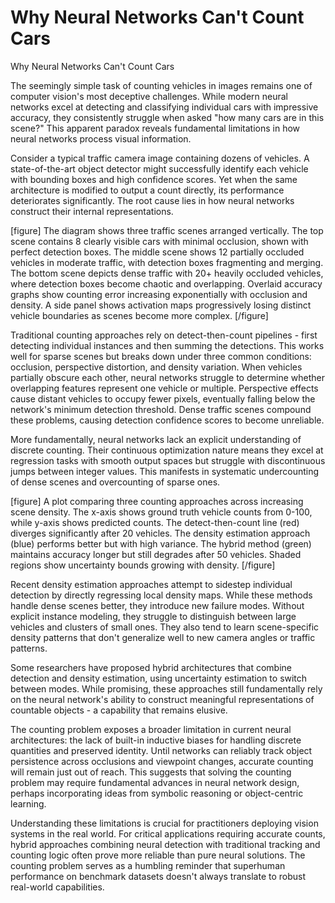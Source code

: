 # Why Neural Networks Can't Count Cars

Why Neural Networks Can't Count Cars

The seemingly simple task of counting vehicles in images remains one of computer vision's most deceptive challenges. While modern neural networks excel at detecting and classifying individual cars with impressive accuracy, they consistently struggle when asked "how many cars are in this scene?" This apparent paradox reveals fundamental limitations in how neural networks process visual information.

Consider a typical traffic camera image containing dozens of vehicles. A state-of-the-art object detector might successfully identify each vehicle with bounding boxes and high confidence scores. Yet when the same architecture is modified to output a count directly, its performance deteriorates significantly. The root cause lies in how neural networks construct their internal representations.

[figure]
The diagram shows three traffic scenes arranged vertically. The top scene contains 8 clearly visible cars with minimal occlusion, shown with perfect detection boxes. The middle scene shows 12 partially occluded vehicles in moderate traffic, with detection boxes fragmenting and merging. The bottom scene depicts dense traffic with 20+ heavily occluded vehicles, where detection boxes become chaotic and overlapping. Overlaid accuracy graphs show counting error increasing exponentially with occlusion and density. A side panel shows activation maps progressively losing distinct vehicle boundaries as scenes become more complex.
[/figure]

Traditional counting approaches rely on detect-then-count pipelines - first detecting individual instances and then summing the detections. This works well for sparse scenes but breaks down under three common conditions: occlusion, perspective distortion, and density variation. When vehicles partially obscure each other, neural networks struggle to determine whether overlapping features represent one vehicle or multiple. Perspective effects cause distant vehicles to occupy fewer pixels, eventually falling below the network's minimum detection threshold. Dense traffic scenes compound these problems, causing detection confidence scores to become unreliable.

More fundamentally, neural networks lack an explicit understanding of discrete counting. Their continuous optimization nature means they excel at regression tasks with smooth output spaces but struggle with discontinuous jumps between integer values. This manifests in systematic undercounting of dense scenes and overcounting of sparse ones.

[figure]
A plot comparing three counting approaches across increasing scene density. The x-axis shows ground truth vehicle counts from 0-100, while y-axis shows predicted counts. The detect-then-count line (red) diverges significantly after 20 vehicles. The density estimation approach (blue) performs better but with high variance. The hybrid method (green) maintains accuracy longer but still degrades after 50 vehicles. Shaded regions show uncertainty bounds growing with density.
[/figure]

Recent density estimation approaches attempt to sidestep individual detection by directly regressing local density maps. While these methods handle dense scenes better, they introduce new failure modes. Without explicit instance modeling, they struggle to distinguish between large vehicles and clusters of small ones. They also tend to learn scene-specific density patterns that don't generalize well to new camera angles or traffic patterns.

Some researchers have proposed hybrid architectures that combine detection and density estimation, using uncertainty estimation to switch between modes. While promising, these approaches still fundamentally rely on the neural network's ability to construct meaningful representations of countable objects - a capability that remains elusive.

The counting problem exposes a broader limitation in current neural architectures: the lack of built-in inductive biases for handling discrete quantities and preserved identity. Until networks can reliably track object persistence across occlusions and viewpoint changes, accurate counting will remain just out of reach. This suggests that solving the counting problem may require fundamental advances in neural network design, perhaps incorporating ideas from symbolic reasoning or object-centric learning.

Understanding these limitations is crucial for practitioners deploying vision systems in the real world. For critical applications requiring accurate counts, hybrid approaches combining neural detection with traditional tracking and counting logic often prove more reliable than pure neural solutions. The counting problem serves as a humbling reminder that superhuman performance on benchmark datasets doesn't always translate to robust real-world capabilities.